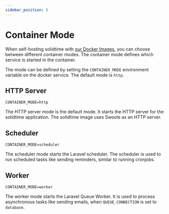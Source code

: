 ```yaml
---
sidebar_position: 6
---
```


# Container Mode

When self-hosting solidtime with [our Docker Images](https://hub.docker.com/r/solidtime/solidtime), you can choose between different container modes. The container mode defines which service is started in the container.

The mode can be defined by setting the `CONTAINER_MODE` environment variable on the docker service. The default mode is `http`.

## HTTP Server

`CONTAINER_MODE=http`

The HTTP server mode is the default mode. It starts the HTTP server for the solidtime application. The solidtime image uses Swoole as an HTTP server.

## Scheduler

`CONTAINER_MODE=scheduler`

The scheduler mode starts the Laravel scheduler. The scheduler is used to run scheduled tasks like sending reminders, similar to running cronjobs.

## Worker

`CONTAINER_MODE=worker`

The worker mode starts the Laravel Queue Worker. It is used to process asynchronous tasks like sending emails, when `QUEUE_CONNECTION` is set to `database`.
